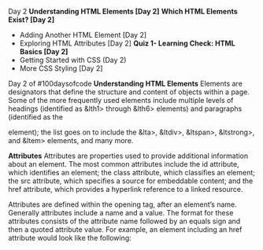 Day 2
**Understanding HTML Elements [Day 2]**
**Which HTML Elements Exist? [Day 2]**

- Adding Another HTML Element [Day 2]
- Exploring HTML Attributes [Day 2]
  **Quiz 1- Learning Check: HTML Basics [Day 2]**
- Getting Started with CSS (Day 2)
- More CSS Styling [Day 2]

Day 2 of #100daysofcode
**Understanding HTML Elements**
Elements are designators that define the structure and content of objects within a page. Some of the more frequently used elements include multiple levels of headings (identified as &lth1> through &lth6> elements) and paragraphs (identified as the <p> element); the list goes on to include the &lta>, &ltdiv>, &ltspan>, &ltstrong>, and &ltem> elements, and many more.

**Attributes**
Attributes are properties used to provide additional information about an element. The most common attributes include the id attribute, which identifies an element; the class attribute, which classifies an element; the src attribute, which specifies a source for embeddable content; and the href attribute, which provides a hyperlink reference to a linked resource.

Attributes are defined within the opening tag, after an element’s name. Generally attributes include a name and a value. The format for these attributes consists of the attribute name followed by an equals sign and then a quoted attribute value. For example, an <a> element including an href attribute would look like the following:
